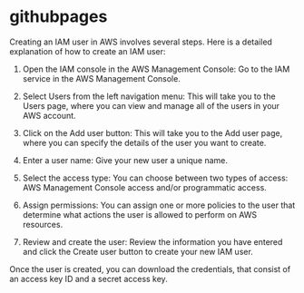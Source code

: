 # githubpages
Creating an IAM user in AWS involves several steps. Here is a detailed explanation of how to create an IAM user:

1. Open the IAM console in the AWS Management Console: Go to the IAM service in the AWS Management Console.

2. Select Users from the left navigation menu: This will take you to the Users page, where you can view and manage all of the users in your AWS account.

3. Click on the Add user button: This will take you to the Add user page, where you can specify the details of the user you want to create.

4. Enter a user name: Give your new user a unique name.

5. Select the access type: You can choose between two types of access: AWS Management Console access and/or programmatic access.

6. Assign permissions: You can assign one or more policies to the user that determine what actions the user is allowed to perform on AWS resources.

7. Review and create the user: Review the information you have entered and click the Create user button to create your new IAM user.

Once the user is created, you can download the credentials, that consist of an access key ID and a secret access key.
